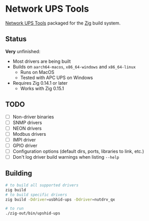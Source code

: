 # Network UPS Tools

[Network UPS Tools](https://github.com/networkupstools/nut) packaged for the [Zig](https://github.com/ziglang/zig) build system.

## Status

**Very** unfinished:

* Most drivers are being built
* Builds on `aarch64-macos`, `x86_64-windows` and `x86_64-linux`
  * Runs on MacOS
  * Tested with APC UPS on Windows
* Requires Zig 0.14.1 or later
  * Works with Zig 0.15.1

## TODO

* [ ] Non-driver binaries
* [ ] SNMP drivers
* [ ] NEON drivers
* [ ] Modbus drivers
* [ ] IMPI driver
* [ ] GPIO driver
* [ ] Configuration options (default dirs, ports, libraries to link, etc.)
* [ ] Don't log driver build warnings when listing `--help`

## Building

```sh
# to build all supported drivers
zig build
# to build specific drivers
zig build -Ddriver=usbhid-ups -Ddriver=nutdrv_qx

# to run
./zig-out/bin/upshid-ups
```
